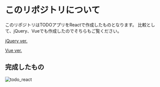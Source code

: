 # このリポジトリについて
このリポジトリはTODOアプリをReactで作成したものとなります。
比較として、jQuery、Vueでも作成したのでそちらもご覧ください。

[jQuery ver.](https://github.com/centerRyo/TODO_jquery)

[Vue ver.](https://github.com/centerRyo/Todo_Vue)

## 完成したもの
![todo_react](https://user-images.githubusercontent.com/42470564/95338376-d2182080-08ed-11eb-9366-f018584f5f73.gif)
